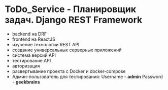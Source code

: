 # ToDo_Service - Планировщик задач. Django REST Framework
- backend на DRF
- frontend на ReactJS
- изучение технологии REST API
- создание универсальных серверных приложений
- система версий API
- тестирование API
- авторизация
- развертывание проекта с Docker и docker-compose
- Админ-пользователь для тестирования: Username - <b>admin</b> Password - <b>geekbrains</b>
